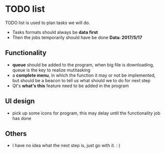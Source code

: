 # TODO list
TODO list is used to plan tasks we will do.
* Tasks formats should always be **data first**
* Then the jobs temporarily should have be done
**Data: 2017/5/17**
## Functionality
* **queue** should be added to the program, when big file is downloading, queue is the key to realize mutitasking
* a **complete menu**, in which the function it may or not be implemented, but should be a beacon to tell us what should we to do for next step
* Qt's **what's this** feature need to be added in the program
## UI design
* pick up some icons for program, this may delay until the functionality job has done
## Others
* I have no idea what the next step is, just go with it. : )
